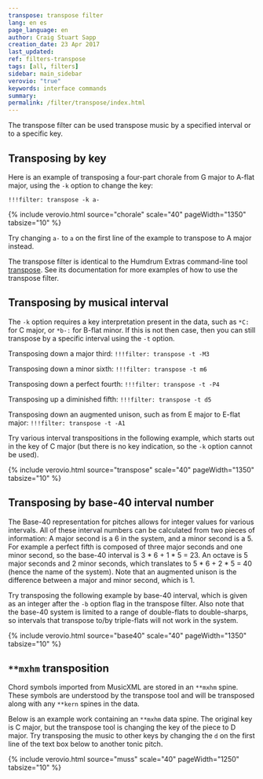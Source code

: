 ```yaml
---
transpose: transpose filter
lang: en es
page_language: en
author: Craig Stuart Sapp
creation_date: 23 Apr 2017
last_updated:
ref: filters-transpose
tags: [all, filters]
sidebar: main_sidebar
verovio: "true"
keywords: interface commands 
summary: 
permalink: /filter/transpose/index.html
---
```


The transpose filter can be used transpose music by a specified
interval or to a specific key.

## Transposing by key ##

Here is an example of transposing a four-part chorale
from G major to A-flat major, using the `-k` option to change
the key:

```
!!!filter: transpose -k a-
```

{% include verovio.html
	source="chorale"
	scale="40"
	pageWidth="1350"
	tabsize="10"
%}

<script type="application/json" id="chorale">
!!!filter: transpose -k a-
**kern	**kern	**kern	**kern
*Ibass	*Itenor	*Ialto	*Isoprn
*clefF4	*clefGv2	*clefG2	*clefG2
*k[f#]	*k[f#]	*k[f#]	*k[f#]
*G:	*G:	*G:	*G:
*M3/4	*M3/4	*M3/4	*M3/4
4GG	4B	4d	4g
=1	=1	=1	=1
4G	4B	4d	2g
4E	8cL	4e	.
.	8BJ	.	.
4F#	4A	4d	4dd
=2	=2	=2	=2
4G	4G	2d	4.b
4D	4F#	.	.
.	.	.	8a
4E	4G	4B	4g
=3	=3	=3	=3
4C	8cL	8eL	4.g
.	8BJ	8d	.
8BBL	4c	8e	.
8AAJ	.	8f#J	8a
4GG	4d	4g	4b
=4	=4	=4	=4
2D;	2d;	2f#;	2a;
4GG	4d	4g	4b
=5	=5	=5	=5
4FF#	4A	4d	2dd
4GG	4B	4e	.
4AA	4c	4f#	4cc
=6	=6	=6	=6
4BB	4d	2g	4b
4C	4e	.	2a
4D	8dL	4f#	.
.	8cJ	.	.
=7	=7	=7	=7
2GG;	2B;	2d;	2g;
=:|!	=:|!	=:|!	=:|!
4GG	4d	[4g	4b
=8	=8	=8	=8
4GG	4d	8gL]	4b
.	.	8f#J	.
4AA	4c	8eL	4cc
.	.	8f#J	.
4BB	8BL	[4g	4dd
.	8AJ	.	.
=9	=9	=9	=9
4.BB	8BL	8gL]	4.dd
.	8cJ	8aJ	.
.	4d	8gL	.
8AA	.	8f#J	8cc
4GG	4d	4g	4b
=10	=10	=10	=10
2D;	2d;	2f#;	2a;
[4E	4B	4e	4g
=11	=11	=11	=11
4E]	4G	4e	2b
4D	4B	8f#L	.
.	.	8gJ	.
4C	4e	4a	4cc
=12	=12	=12	=12
4.BB	2d	4a	2dd
.	.	4.g	.
8C	.	.	.
4D	4d	.	4cc
.	.	8f#	.
=13	=13	=13	=13
8GGL	2.d	2g	2.b
8AAJ	.	.	.
4BB	.	.	.
4GG	.	4f	.
=14	=14	=14	=14
2C;	2c;	2e;	2g;
4GG	4d	4g	4b
=15	=15	=15	=15
4FF#	8dL	4.a	2dd
.	8cJ	.	.
4GG	4B	.	.
.	.	8g	.
4AA	4c	4f#	4cc
=16	=16	=16	=16
4BB	2d	2g	2b
4GG	.	.	.
4D	8dL	[4f#	4a
.	8cJ	.	.
=17	=17	=17	=17
8EL	4B	8f#L]	4.g
8D	.	8eJ	.
8C	4c	8eL	.
8BB	.	8f#J	8a
8AA	4d	4g	4b
8GGJ	.	.	.
=18	=18	=18	=18
2D;	2d;	2f#;	2a;
[4G	4d	4g	4b
=19	=19	=19	=19
4G]	2d	2a	2dd
4F#	.	.	.
[4E	4e	8gL	4cc
.	.	8f#J	.
=20	=20	=20	=20
8EL]	2e	2g	4b
8DJ	.	.	.
4C	.	.	2a
4D	8dL	4f#	.
.	8cJ	.	.
=21	=21	=21	=21
2GG;	2B;	2d;	2g;
==	==	==	==
*-	*-	*-	*-
</script>

Try changing `a-` to `a` on the first line of the example to transpose 
to A major instead.

The transpose filter is identical to the Humdrum Extras command-line tool
[transpose](http://extras.humdrum.org/man/transpose).  See its documentation for
more examples of how to use the transpose filter.

## Transposing by musical interval ##

The `-k` option requires a key interpretation present in the data, such
as `*C:` for C major, or `*b-:` for B-flat minor.  If this is not then case,
then you can still transpose by a specific interval using the `-t` option.

Transposing down a major third: `!!!filter: transpose -t -M3`

Transposing down a minor sixth: `!!!filter: transpose -t m6`

Transposing down a perfect fourth: `!!!filter: transpose -t -P4`

Transposing up a diminished fifth: `!!!filter: transpose -t d5`

Transposing down an augmented unison, such as from E major to E-flat 
major: `!!!filter: transpose -t -A1`

Try various interval transpositions in the following example, which 
starts out in the key of C major (but there is no key indication, so
the `-k` option cannot be used).

{% include verovio.html
	source="transpose"
	scale="40"
	pageWidth="1350"
	tabsize="10"
%}

<script type="application/json" id="transpose">
!!!filter: transpose -t M2
**kern
4c
4d
4e
8fL
8f#J
4g
4aL
4a-J
4b
4cc
==
*-
</script>

## Transposing by base-40 interval number ##

The Base-40 representation for pitches allows for integer values for
various intervals.  All of these interval numbers can be calculated
from two pieces of information: A major second is a 6 in the system,
and a minor second is a 5.  For example a perfect fifth is composed of
three major seconds and one minor second, so the base-40 interval is 3 *
6 + 1 * 5 = 23.  An octave is 5 major seconds and 2 minor seconds, which
translates to 5 * 6 + 2 * 5 = 40 (hence the name of the system).  Note
that an augmented unison is the difference between a major and minor second,
which is 1.

Try transposing the following example by base-40 interval, which is 
given as an integer after the `-b` option flag in the transpose 
filter. Also note that the base-40 system is limited to a range of
double-flats to double-sharps, so intervals that transpose to/by 
triple-flats will not work in the system.

{% include verovio.html
	source="base40"
	scale="40"
	pageWidth="1350"
	tabsize="10"
%}

<script type="application/json" id="base40">
!!!filter: transpose -b 6
**kern
4c
4d
4e
8fL
8f#J
4g
4aL
4a-J
4b
4cc
==
*-
</script>



## `**mxhm` transposition ##

Chord symbols imported from MusicXML are stored in an `**mxhm` spine.
These symbols are understood by the transpose tool and will be transposed
along with any `**kern` spines in the data.

Below is an example work containing an `**mxhm` data spine.  The original
key is C major, but the transpose tool is changing the key of the piece
to D major.  Try transposing the music to other keys by changing the
`d` on the first line of the text box below to another tonic pitch.


{% include verovio.html
	source="muss"
	scale="40"
	pageWidth="1250"
	tabsize="10"
%}

<script type="application/json" id="muss">
!!!filter: transpose -k d
**kern	**mxhm
*part1	*part1
*staff1	*
*clefG2	*
*k[]	*
*C:	*C:
*M4/4	*
=1-	=1-
2r	.
!!LO:TX:a:t=N.C.
4c	.
4d	.
=2!|:	=2!|:
2e	C major
4e	.
4g	.
=3	=3
2f	G dominant
4f	.
4a	.
=4	=4
4.g	C major
8a	.
4g	.
4f	.
=5	=5
1e	.
=6	=6
4.g	.
8a	.
4g	.
4f	.
=7	=7
2e	.
4e	.
4g	.
=8	=8
2f	D minor
4f	.
4e	.
=9	=9
2d	G dominant
2g	.
=10	=10
[1e	C major
=11	=11
2e]	.
!!LO:TX:a:t=N.C.
4c	.
4d	.
=12:|!	=12:|!
2d	G dominant
2e	.
=13	=13
[1c	C major
=14	=14
2c]	F major
4c	C major
!!LO:TX:a:t=N.C.
4e	.
=15	=15
2.d	D minor
4e	.
=16	=16
2.f	G dominant
4d	.
=17	=17
2.e	C major
4f	.
=18	=18
2g	C dominant
4g	.
4g	.
=19	=19
2a	F major
2a	.
=20	=20
2cc	.
4b	.
4a	.
=21	=21
[1g	C major
=22	=22
2g]	G dominant
!!LO:TX:a:t=N.C.
4c	.
4d	.
=23	=23
2e	C major
4e	.
4g	.
=24	=24
2f	G dominant
4f	.
4a	.
=25	=25
4.g	C major
8a	.
4g	.
4f	.
=26	=26
2.e	.
4e	.
=27	=27
4.g	.
8a	.
4g	.
4f	.
=28	=28
2e	.
4e	.
4g	.
=29	=29
2f	D minor
4f	.
4e	.
=30	=30
2d	G dominant
2e	.
=31	=31
[1c	C major
=32	=32
2c]	F major
2r	C major
==	==
*-	*-
</script>




